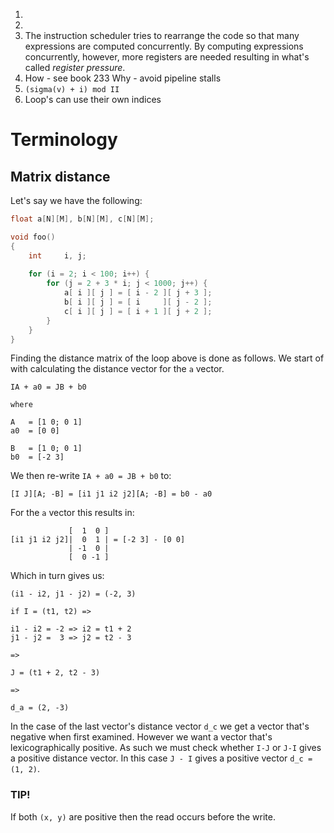 1.   
2.
3.  The instruction scheduler tries to rearrange the code so that many
    expressions are computed concurrently. By computing expressions
    concurrently, however, more registers are needed resulting in what's
    called *register pressure*.
4.  How - see book 233
    Why - avoid pipeline stalls
5.  `(sigma(v) + i) mod II`
6.  Loop's can use their own indices

Terminology
===========

## Matrix distance ##

Let's say we have the following:

```c
float a[N][M], b[N][M], c[N][M];

void foo()
{
    int     i, j;
    
    for (i = 2; i < 100; i++) {
        for (j = 2 + 3 * i; j < 1000; j++) {
            a[ i ][ j ] = [ i - 2 ][ j + 3 ];
            b[ i ][ j ] = [ i     ][ j - 2 ];
            c[ i ][ j ] = [ i + 1 ][ j + 2 ];
        }
    }
}
```

Finding the distance matrix of the loop above is done as follows.
We start of with calculating the distance vector for the `a` vector.

```
IA + a0 = JB + b0

where

A   = [1 0; 0 1]
a0  = [0 0]

B   = [1 0; 0 1]
b0  = [-2 3]
```

We then re-write `IA + a0 = JB + b0` to:

```
[I J][A; -B] = [i1 j1 i2 j2][A; -B] = b0 - a0
```

For the `a` vector this results in:

```
             [  1  0 ]
[i1 j1 i2 j2]|  0  1 | = [-2 3] - [0 0]
             | -1  0 | 
             [  0 -1 ]

```

Which in turn gives us:

```
(i1 - i2, j1 - j2) = (-2, 3)

if I = (t1, t2) =>

i1 - i2 = -2 => i2 = t1 + 2
j1 - j2 =  3 => j2 = t2 - 3

=>

J = (t1 + 2, t2 - 3)

=>

d_a = (2, -3)
```

In the case of the last vector's distance vector `d_c` we get a vector
that's negative when first examined. However we want a vector that's
lexicographically positive. As such we must check whether `I-J` or `J-I`
gives a positive distance vector. In this case `J - I` gives a positive
vector `d_c = (1, 2)`.

### TIP! ###
If both `(x, y)` are positive then the read occurs before the write.
